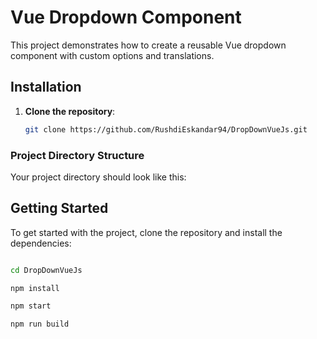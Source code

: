 # Vue Dropdown Component

This project demonstrates how to create a reusable Vue dropdown component with custom options and translations.

## Installation

1. **Clone the repository**:
   ```sh
   git clone https://github.com/RushdiEskandar94/DropDownVueJs.git


### Project Directory Structure

Your project directory should look like this:



## Getting Started

To get started with the project, clone the repository and install the dependencies:

```bash

cd DropDownVueJs

npm install

npm start

npm run build



